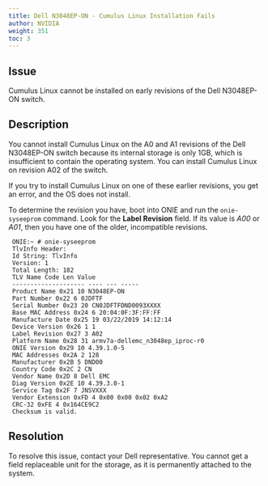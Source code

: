 ```yaml
---
title: Dell N3048EP-ON - Cumulus Linux Installation Fails
author: NVIDIA
weight: 351
toc: 3
---
```


## Issue

Cumulus Linux cannot be installed on early revisions of the Dell N3048EP-ON switch.

## Description

You cannot install Cumulus Linux on the A0 and A1 revisions of the Dell N3048EP-ON switch because its internal storage is only 1GB, which is insufficient to contain the operating system. You can install Cumulus Linux on revision A02 of the switch.

If you try to install Cumulus Linux on one of these earlier revisions, you get an error, and the OS does not install.

To determine the revision you have, boot into ONIE and run the `onie-syseeprom` command. Look for the **Label Revision** field. If its value is *A00* or *A01*, then you have one of the older, incompatible revisions.

     ONIE:~ # onie-syseeprom
     TlvInfo Header:
     Id String: TlvInfo
     Version: 1
     Total Length: 182
     TLV Name Code Len Value
     -------------------- ---- --- -----
     Product Name 0x21 10 N3048EP-ON
     Part Number 0x22 6 0JDFTF
     Serial Number 0x23 20 CN0JDFTFDND0093XXXX
     Base MAC Address 0x24 6 20:04:0F:3F:FF:FF
     Manufacture Date 0x25 19 03/22/2019 14:12:14
     Device Version 0x26 1 1
     Label Revision 0x27 3 A02
     Platform Name 0x28 31 armv7a-dellemc_n3048ep_iproc-r0
     ONIE Version 0x29 10 4.39.1.0-5
     MAC Addresses 0x2A 2 128
     Manufacturer 0x2B 5 DND00
     Country Code 0x2C 2 CN
     Vendor Name 0x2D 8 Dell EMC
     Diag Version 0x2E 10 4.39.3.0-1
     Service Tag 0x2F 7 JNSVXXX
     Vendor Extension 0xFD 4 0x00 0x00 0x02 0xA2
     CRC-32 0xFE 4 0x164CE9C2
     Checksum is valid.

## Resolution

To resolve this issue, contact your Dell representative. You cannot get a field replaceable unit for the storage, as it is permanently attached to the system.
